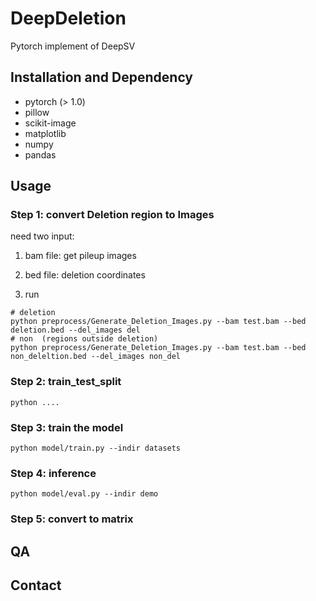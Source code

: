 # DeepDeletion
Pytorch implement of DeepSV

## Installation and Dependency

- pytorch (> 1.0)
- pillow
- scikit-image
- matplotlib
- numpy
- pandas

## Usage
### Step 1: convert Deletion region to Images
need two input: 
1. bam file: get pileup images
2. bed file: deletion coordinates

3. run
```shell
# deletion
python preprocess/Generate_Deletion_Images.py --bam test.bam --bed deletion.bed --del_images del
# non  (regions outside deletion)
python preprocess/Generate_Deletion_Images.py --bam test.bam --bed non_deleltion.bed --del_images non_del
```

### Step 2: train_test_split
```shell
python ....
```

### Step 3: train the model
```shell
python model/train.py --indir datasets
```

### Step 4: inference
```shell
python model/eval.py --indir demo
```

### Step 5: convert to matrix


## QA
## Contact
